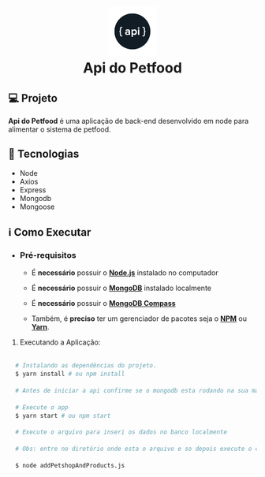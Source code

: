 <h1 align="center">
    <img alt="logo api" src="../github/api.png" height="100px" />
    <br>Api do Petfood<br/>   
</h1>

## 💻 Projeto

**Api do Petfood** é uma aplicação de back-end desenvolvido em node para alimentar o sistema de petfood.

## 🚀 Tecnologias

- Node
- Axios
- Express
- Mongodb
- Mongoose

## ℹ️ Como Executar

- ### **Pré-requisitos**

  - É **necessário** possuir o **[Node.js](https://nodejs.org/en/)** instalado no computador

  - É **necessário** possuir o **[MongoDB](https://docs.mongodb.com/manual/installation)** instalado localmente

  - É **necessário** possuir o **[MongoDB Compass](https://www.mongodb.com/try/download/compass)**

  - Também, é **preciso** ter um gerenciador de pacotes seja o **[NPM](https://www.npmjs.com/)** ou **[Yarn](https://yarnpkg.com/)**.

1. Executando a Aplicação:

```sh

  # Instalando as dependências do projeto.
  $ yarn install # ou npm install

  # Antes de iniciar a api confirme se o mongodb esta rodando na sua maquina.

  # Execute o app
  $ yarn start # ou npm start

  # Execute o arquivo para inseri os dados no banco localmente

  # Obs: entre no diretório onde esta o arquivo e so depois execute o comando.

  $ node addPetshopAndProducts.js


```
